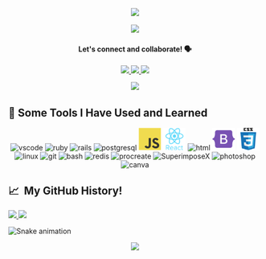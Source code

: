 <p align="center">
  <img src="https://capsule-render.vercel.app/api?type=waving&color=timeGradient&text=Hello!&height=100&section=header"/>
</p>

<p align="center" dir="auto">
  <a href="https://github.com/DenverCoder1/readme-typing-svg">
    <img src="https://readme-typing-svg.demolab.com/?lines=Full-stack%20web%20developer;Cultivating%20curiosity;Learning%20regularly&font=Fira%20Code&amp;center=true&amp;width=440&amp;height=45&amp;color=f75c7e&amp;vCenter=true&amp;size=22&amp;pause=1000" style="max-width: 100%;">
  </a>
</p>

<h4 align="center">
  Let's connect and collaborate! 🗣
</h4>

<p align="center">
<a href="https://www.linkedin.com/in/pazdel-development/">
  <img height="50" src="https://cdn3.iconfinder.com/data/icons/free-social-icons/67/Untitled-11-512.png"/>
</a>
<a href="https://www.alltrails.com/members/kyle-pazdel">
  <img height="50" src="https://res.cloudinary.com/crunchbase-production/image/upload/c_lpad,h_256,w_256,f_auto,q_auto:eco,dpr_1/v1503357595/lxcxqauiiwjk44gnunug.png"/>
</a>
<a href="https://twitter.com/KylePazdel">
  <img height="50" src="https://cdn1.iconfinder.com/data/icons/social-media-hexagon-1/1024/twitter-512.png"/>
</a>
</p>

<p align="center">
  <img src= "https://i.pinimg.com/originals/e4/26/70/e426702edf874b181aced1e2fa5c6cde.gif">
</p>

<h2> 💫 Some Tools I Have Used and Learned</h2>
<p align="center">
<img src="https://cdn.jsdelivr.net/gh/devicons/devicon/icons/vscode/vscode-original.svg" alt="vscode" width="45" height="45"/>
<img src="https://cdn.jsdelivr.net/gh/devicons/devicon/icons/ruby/ruby-plain.svg" alt="ruby" width="45" height="45"/>
<img src="https://cdn.jsdelivr.net/gh/devicons/devicon/icons/rails/rails-plain.svg" alt="rails" width="45" height="45"/>
<img src="https://cdn.jsdelivr.net/gh/devicons/devicon/icons/postgresql/postgresql-original-wordmark.svg" alt="postgresql" width="45" height="45"/>
<img src="https://raw.githubusercontent.com/devicons/devicon/master/icons/javascript/javascript-original.svg" alt="javascript" width="45" height="45" />
<img src="https://raw.githubusercontent.com/devicons/devicon/master/icons/react/react-original-wordmark.svg" alt="react" width="45" height="45" />
<img src="https://cdn.jsdelivr.net/gh/devicons/devicon/icons/html5/html5-original.svg" alt="html" width="45" height="45"/>
<img src="https://raw.githubusercontent.com/devicons/devicon/master/icons/bootstrap/bootstrap-plain.svg" alt="bootstrap" width="45" height="45" />
<img src="https://raw.githubusercontent.com/devicons/devicon/master/icons/css3/css3-original-wordmark.svg" alt="css3" width="45" height="45" />
<img src="https://cdn.jsdelivr.net/gh/devicons/devicon/icons/linux/linux-original.svg" alt="linux" width="45" height="45"/>       
<img src="https://cdn.jsdelivr.net/gh/devicons/devicon/icons/git/git-original.svg" alt="git" width="45" height="45"/>
<img src="https://cdn.jsdelivr.net/gh/devicons/devicon/icons/bash/bash-original.svg" alt="bash" width="45" height="45"/>
<img src="https://cdn.jsdelivr.net/gh/devicons/devicon/icons/redis/redis-original-wordmark.svg" alt="redis" width="45" height="45"/>
<img src="https://assets.procreate.art/img/procreate-icon-search-display.png" alt="procreate" width="45" height="45"/>
<img src="https://cdn.jim-nielsen.com/ios/512/superimpose-x-2020-01-22.png" alt="SuperimposeX" width="45" height="45"/>
<img src="https://cdn.jsdelivr.net/gh/devicons/devicon/icons/photoshop/photoshop-plain.svg" alt="photoshop" width="45" height="45"/>
<img src="https://cdn.jsdelivr.net/gh/devicons/devicon/icons/canva/canva-original.svg" alt="canva" width="45" height="45"/>
</p>


<h2> 📈 &nbsp;My GitHub History!</h2>
<a href="https://github.com/kyle-pazdel">
  <img height="180em" src="https://github-readme-stats.vercel.app/api?username=kyle-pazdel&theme=noctis_minimus&show_icons=true" />
</a>
<a href="https://github.com/kyle-pazdel">
  <img height="180em" src="https://github-readme-stats.vercel.app/api/top-langs/?username=kyle-pazdel&theme=noctis_minimus&layout=compact" />
</a>

![Snake animation](https://github.com/thepiyushmalhotra/thepiyushmalhotra/blob/output/github-contribution-grid-snake.svg)


<p align="center">
  <img src="https://capsule-render.vercel.app/api?type=waving&color=timeGradient&height=100&section=footer"/>
</p>

<!--
**kyle-pazdel/kyle-pazdel** is a ✨ _special_ ✨ repository because its `README.md` (this file) appears on your GitHub profile.

Here are some ideas to get you started:

- 🔭 I’m currently working on ...
- 🌱 I’m currently learning ...
- 👯 I’m looking to collaborate on ...
- 🤔 I’m looking for help with ...
- 💬 Ask me about ...
- 📫 How to reach me: ...
- 😄 Pronouns: ...
- ⚡ Fun fact: ...
-->
